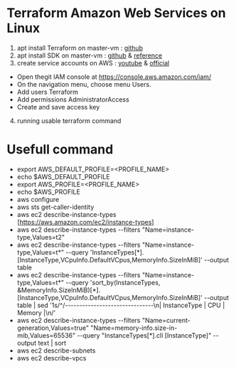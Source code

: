 # Terraform Amazon Web Services on Linux
1. apt install Terraform on master-vm : [github](https://github.com/hilmi-afifi/terraform/blob/master/install_terraform.sh)
2. apt install SDK on master-vm : [github](https://raw.githubusercontent.com/hilmi-afifi/terraform/master/aws/install_sdk.sh) & [reference](https://devopscube.com/install-configure-aws-cli-linux/)
3. create service accounts on AWS : [youtube](https://www.youtube.com/watch?v=HuE-QhrmE1c&ab_channel=AOSNote) & [official](https://docs.aws.amazon.com/powershell/latest/userguide/pstools-appendix-sign-up.html)
  - Open thegit IAM console at https://console.aws.amazon.com/iam/
  - On the navigation menu, choose menu Users.
  - Add users Terraform
  - Add permissions AdministratorAccess
  - Create and save access key
  4. running usable terraform command

# Usefull command
  - export AWS_DEFAULT_PROFILE=<PROFILE_NAME>
  - echo $AWS_DEFAULT_PROFILE
  - export AWS_PROFILE=<PROFILE_NAME>
  - echo $AWS_PROFILE
  - aws configure
  - aws sts get-caller-identity
  - aws ec2 describe-instance-types [https://aws.amazon.com/ec2/instance-types]
  - aws ec2 describe-instance-types --filters "Name=instance-type,Values=t2"
  - aws ec2 describe-instance-types --filters "Name=instance-type,Values=t*" --query 'InstanceTypes[*].[InstanceType,VCpuInfo.DefaultVCpus,MemoryInfo.SizeInMiB]' --output table
  - aws ec2 describe-instance-types --filters "Name=instance-type,Values=t*" --query 'sort_by(InstanceTypes, &MemoryInfo.SizeInMiB)[*].[InstanceType,VCpuInfo.DefaultVCpus,MemoryInfo.SizeInMiB]' --output table | sed '1s/^/-------------------------------\n| InstanceType | CPU | Memory |\n/'
  - aws ec2 describe-instance-types --filters "Name=current-generation,Values=true" "Name=memory-info.size-in-mib,Values=65536" --query "InstanceTypes[*].cll
  [InstanceType]" --output text | sort
  - aws ec2 describe-subnets
  - aws ec2 describe-vpcs
